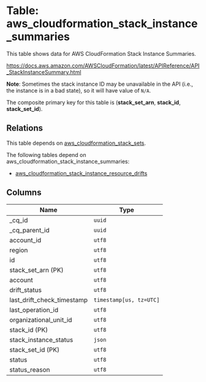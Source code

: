 # Table: aws_cloudformation_stack_instance_summaries

This table shows data for AWS CloudFormation Stack Instance Summaries.

https://docs.aws.amazon.com/AWSCloudFormation/latest/APIReference/API_StackInstanceSummary.html

**Note**: Sometimes the stack instance ID may be unavailable in the API (i.e., the instance is in a bad state), so it will have value of `N/A`.

The composite primary key for this table is (**stack_set_arn**, **stack_id**, **stack_set_id**).

## Relations

This table depends on [aws_cloudformation_stack_sets](aws_cloudformation_stack_sets.md).

The following tables depend on aws_cloudformation_stack_instance_summaries:
  - [aws_cloudformation_stack_instance_resource_drifts](aws_cloudformation_stack_instance_resource_drifts.md)

## Columns

| Name          | Type          |
| ------------- | ------------- |
|_cq_id|`uuid`|
|_cq_parent_id|`uuid`|
|account_id|`utf8`|
|region|`utf8`|
|id|`utf8`|
|stack_set_arn (PK)|`utf8`|
|account|`utf8`|
|drift_status|`utf8`|
|last_drift_check_timestamp|`timestamp[us, tz=UTC]`|
|last_operation_id|`utf8`|
|organizational_unit_id|`utf8`|
|stack_id (PK)|`utf8`|
|stack_instance_status|`json`|
|stack_set_id (PK)|`utf8`|
|status|`utf8`|
|status_reason|`utf8`|